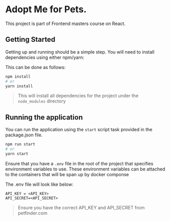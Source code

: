 # Adopt Me for Pets. 
This project is part of Frontend masters course on React. 

## Getting Started
Getting up and running should be a simple step. You will need to install dependencies using either npm/yarn:

This can be done as follows:

```bash
npm install
# or
yarn install
```
    
> This will install all dependencies for the project under the `node_modules` directory

## Running the application

You can run the application using the `start` script task provided in the package.json file.

```bash
npm run start
# or
yarn start
```

Ensure that you have a `.env` file in the root of the project that specifies environment variables to use. 
These environment variables can be attached to the containers that will be span up by docker componse

The .env file will look like below:

```dotenv
API_KEY = <API_KEY>
API_SECRET=<API_SECRET>
```
> Ensure you have the correct API_KEY and API_SECRET from petfinder.com
